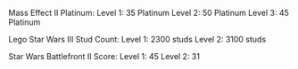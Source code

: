 Mass Effect II Platinum: 
Level 1: 35 Platinum 
Level 2: 50 Platinum
Level 3: 45 Platinum

Lego Star Wars III Stud Count: 
Level 1: 2300 studs 
Level 2: 3100 studs

Star Wars Battlefront II Score: 
Level 1: 45 
Level 2: 31